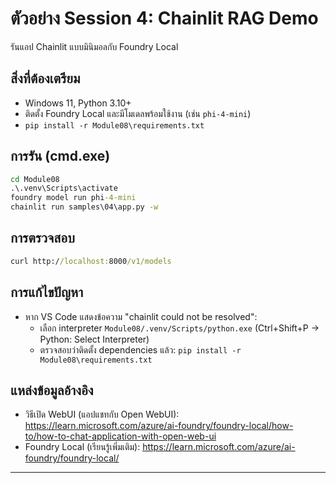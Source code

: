 <!--
CO_OP_TRANSLATOR_METADATA:
{
  "original_hash": "f9e55b8feba71ce09355b66e3a25b6ff",
  "translation_date": "2025-09-22T19:23:28+00:00",
  "source_file": "Module08/samples/04/README.md",
  "language_code": "th"
}
-->
# ตัวอย่าง Session 4: Chainlit RAG Demo

รันแอป Chainlit แบบมินิมอลกับ Foundry Local

## สิ่งที่ต้องเตรียม
- Windows 11, Python 3.10+
- ติดตั้ง Foundry Local และมีโมเดลพร้อมใช้งาน (เช่น `phi-4-mini`)
- `pip install -r Module08\requirements.txt`

## การรัน (cmd.exe)
```cmd
cd Module08
.\.venv\Scripts\activate
foundry model run phi-4-mini
chainlit run samples\04\app.py -w
```

## การตรวจสอบ
```cmd
curl http://localhost:8000/v1/models
```

## การแก้ไขปัญหา
- หาก VS Code แสดงข้อความ "chainlit could not be resolved":
	- เลือก interpreter `Module08/.venv/Scripts/python.exe` (Ctrl+Shift+P → Python: Select Interpreter)
	- ตรวจสอบว่าติดตั้ง dependencies แล้ว: `pip install -r Module08\requirements.txt`

## แหล่งข้อมูลอ้างอิง
- วิธีเปิด WebUI (แอปแชทกับ Open WebUI): https://learn.microsoft.com/azure/ai-foundry/foundry-local/how-to/how-to-chat-application-with-open-web-ui
- Foundry Local (เรียนรู้เพิ่มเติม): https://learn.microsoft.com/azure/ai-foundry/foundry-local/

---

